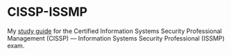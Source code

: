 # CISSP-ISSMP
My [study guide](./docs/index.md) for the Certified Information Systems Security Professional Management (CISSP) &mdash; Information Systems Security Professional (ISSMP) exam.  
